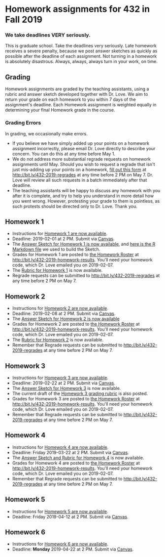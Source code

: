 # Homework assignments for 432 in Fall 2019

### We take deadlines VERY seriously.

This is graduate school. Take the deadlines very seriously. Late homework receives a severe penalty, because we post answer sketches as quickly as possible after the deadline of each assignment. Not turning in a homework is absolutely disastrous. Always, always, always turn in your work, on time.

## Grading

Homework assignments are graded by the teaching assistants, using a rubric and answer sketch developed together with Dr. Love. We aim to return your grade on each homework to you within 7 days of the assignment's deadline. Each Homework assignment is weighted equally in determining your final Homework grade in the course.

### Grading Errors

In grading, we occasionally make errors.

- If you believe we have simply added up your points on a homework assignment incorrectly, please email Dr. Love directly to describe your concern. You can do this at any time before May 1.
- We do not address more substantial regrade requests on homework assignments until May. Should you wish to request a regrade that isn't just mis-adding up your points on a homework, [fill out this form](http://bit.ly/432-2019-regrades) at http://bit.ly/432-2019-regrades at any time before 2 PM on May 7. Dr. Love will review all such requests in a batch immediately after that deadline.
- The teaching assistants will be happy to discuss any homework with you after it is complete, and try to help you understand in more detail how you went wrong. However, protesting your grade to them is pointless, as such protests should be directed only to Dr. Love. Thank you.

## Homework 1

- Instructions for [Homework 1 are now available](https://github.com/THOMASELOVE/2019-432/tree/master/homework/homework1).
- Deadline: 2019-02-01 at 2 PM. Submit via [Canvas](https://canvas.case.edu/). 
- The [Answer Sketch for Homework 1 is now available](https://github.com/THOMASELOVE/2019-432/tree/master/homework/homework1/sketch_hw01), and [here is the R Markdown file](https://github.com/THOMASELOVE/2019-432/blob/master/homework/homework1/sketch_hw01/README.Rmd) we used to build the Sketch.
- Grades for Homework 1 are posted to [the Homework Roster](http://bit.ly/432-2019-homework-results) at http://bit.ly/432-2019-homework-results. You'll need your homework code, which Dr. Love emailed you on 2019-02-07.
- The [Rubric for Homework 1](https://github.com/THOMASELOVE/2019-432/blob/master/homework/homework1/hw1rubric.md) is now available.
- Regrade requests can be submitted to http://bit.ly/432-2019-regrades at any time before 2 PM on May 7.

## Homework 2

- Instructions for [Homework 2 are now available](https://github.com/THOMASELOVE/2019-432/tree/master/homework/homework2).
- Deadline: 2019-02-08 at 2 PM. Submit via [Canvas](https://canvas.case.edu/).
- The [Answer Sketch for Homework 2 is now available](https://github.com/THOMASELOVE/2019-432/tree/master/homework/homework2/sketch_hw02)
- Grades for Homework 2 are posted to [the Homework Roster](http://bit.ly/432-2019-homework-results) at http://bit.ly/432-2019-homework-results. You'll need your homework code, which Dr. Love emailed you on 2019-02-07.
- The [Rubric for Homework 2](https://github.com/THOMASELOVE/2019-432/blob/master/homework/homework2/hw2rubric.md) is now available.
- Remember that Regrade requests can be submitted to http://bit.ly/432-2019-regrades at any time before 2 PM on May 7.

## Homework 3

- Instructions for [Homework 3 are now available](https://github.com/THOMASELOVE/2019-432/tree/master/homework/homework3).
- Deadline: 2019-02-22 at 2 PM. Submit via [Canvas](https://canvas.case.edu/).
- The [Answer Sketch for Homework 3](https://github.com/THOMASELOVE/2019-432/blob/master/homework/homework3/sketch_hw03/hw3sketch.md) is now available.
- The current draft of the [Homework 3 grading rubric](https://github.com/THOMASELOVE/2019-432/blob/master/homework/homework3/sketch_hw03/hw3rubric.md) is also posted.
- Grades for Homework 3 are posted to [the Homework Roster](http://bit.ly/432-2019-homework-results) at http://bit.ly/432-2019-homework-results. You'll need your homework code, which Dr. Love emailed you on 2019-02-07.
- Remember that Regrade requests can be submitted to http://bit.ly/432-2019-regrades at any time before 2 PM on May 7.

## Homework 4

- Instructions for [Homework 4 are now available](https://github.com/THOMASELOVE/2019-432/tree/master/homework/homework4).
- Deadline: Friday 2019-03-22 at 2 PM. Submit via [Canvas](https://canvas.case.edu/).
- The [Answer Sketch and Rubric for Homework 4](https://github.com/THOMASELOVE/2019-432/blob/master/homework/homework4/sketch_hw4/432_2019_hw4_sketch.md) is now available.
- Grades for Homework 4 are posted to [the Homework Roster](http://bit.ly/432-2019-homework-results) at http://bit.ly/432-2019-homework-results. You'll need your homework code, which Dr. Love emailed you on 2019-02-07.
- Remember that Regrade requests can be submitted to http://bit.ly/432-2019-regrades at any time before 2 PM on May 7.


## Homework 5

- Instructions for [Homework 5 are now available](https://github.com/THOMASELOVE/2019-432/tree/master/homework/homework5).
- Deadline: Friday 2019-04-12 at 2 PM. Submit via [Canvas](https://canvas.case.edu/).

## Homework 6

- Instructions for [Homework 6 are now available](https://github.com/THOMASELOVE/2019-432/tree/master/homework/homework6).
- Deadline: **Monday** 2019-04-22 at 2 PM. Submit via [Canvas](https://canvas.case.edu/).


